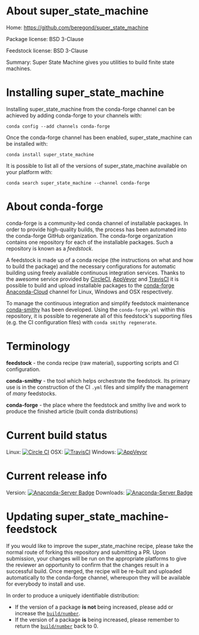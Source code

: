 About super_state_machine
=========================

Home: https://github.com/beregond/super_state_machine

Package license: BSD 3-Clause

Feedstock license: BSD 3-Clause

Summary: Super State Machine gives you utilities to build finite state machines.



Installing super_state_machine
==============================

Installing super_state_machine from the conda-forge channel can be achieved by adding conda-forge to your channels with:

```
conda config --add channels conda-forge
```

Once the conda-forge channel has been enabled, super_state_machine can be installed with:

```
conda install super_state_machine
```

It is possible to list all of the versions of super_state_machine available on your platform with:

```
conda search super_state_machine --channel conda-forge
```


About conda-forge
=================

conda-forge is a community-led conda channel of installable packages.
In order to provide high-quality builds, the process has been automated into the
conda-forge GitHub organization. The conda-forge organization contains one repository
for each of the installable packages. Such a repository is known as a *feedstock*.

A feedstock is made up of a conda recipe (the instructions on what and how to build
the package) and the necessary configurations for automatic building using freely
available continuous integration services. Thanks to the awesome service provided by
[CircleCI](https://circleci.com/), [AppVeyor](http://www.appveyor.com/)
and [TravisCI](https://travis-ci.org/) it is possible to build and upload installable
packages to the [conda-forge](https://anaconda.org/conda-forge)
[Anaconda-Cloud](http://docs.anaconda.org/) channel for Linux, Windows and OSX respectively.

To manage the continuous integration and simplify feedstock maintenance
[conda-smithy](http://github.com/conda-forge/conda-smithy) has been developed.
Using the ``conda-forge.yml`` within this repository, it is possible to regenerate all of
this feedstock's supporting files (e.g. the CI configuration files) with ``conda smithy regenerate``.


Terminology
===========

**feedstock** - the conda recipe (raw material), supporting scripts and CI configuration.

**conda-smithy** - the tool which helps orchestrate the feedstock.
                   Its primary use is in the construction of the CI ``.yml`` files
                   and simplify the management of *many* feedstocks.

**conda-forge** - the place where the feedstock and smithy live and work to
                  produce the finished article (built conda distributions)

Current build status
====================

Linux: [![Circle CI](https://circleci.com/gh/conda-forge/super_state_machine-feedstock.svg?style=svg)](https://circleci.com/gh/conda-forge/super_state_machine-feedstock)
OSX: [![TravisCI](https://travis-ci.org/conda-forge/super_state_machine-feedstock.svg?branch=master)](https://travis-ci.org/conda-forge/super_state_machine-feedstock)
Windows: [![AppVeyor](https://ci.appveyor.com/api/projects/status/github/conda-forge/super-state-machine-feedstock?svg=True)](https://ci.appveyor.com/project/conda-forge/super-state-machine-feedstock/branch/master)

Current release info
====================
Version: [![Anaconda-Server Badge](https://anaconda.org/conda-forge/super_state_machine/badges/version.svg)](https://anaconda.org/conda-forge/super_state_machine)
Downloads: [![Anaconda-Server Badge](https://anaconda.org/conda-forge/super_state_machine/badges/downloads.svg)](https://anaconda.org/conda-forge/super_state_machine)


Updating super_state_machine-feedstock
======================================

If you would like to improve the super_state_machine recipe, please take the normal
route of forking this repository and submitting a PR. Upon submission, your changes will
be run on the appropriate platforms to give the reviewer an opportunity to confirm that the
changes result in a successful build. Once merged, the recipe will be re-built and uploaded
automatically to the conda-forge channel, whereupon they will be available for everybody to
install and use.

In order to produce a uniquely identifiable distribution:
 * If the version of a package **is not** being increased, please add or increase
   the [``build/number``](http://conda.pydata.org/docs/building/meta-yaml.html#build-number-and-string).
 * If the version of a package **is** being increased, please remember to return
   the [``build/number``](http://conda.pydata.org/docs/building/meta-yaml.html#build-number-and-string)
   back to 0.
